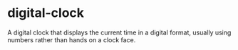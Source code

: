 # digital-clock
A digital clock that displays the current time in a digital format, usually using numbers rather than hands on a clock face.
